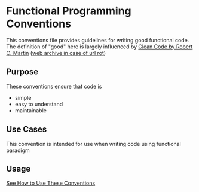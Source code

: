 # Functional Programming Conventions

This conventions file provides guidelines for writing good functional code. The definition of "good" here is largely influenced by [Clean Code by Robert C. Martin](https://www.goodreads.com/book/show/3735293-clean-code) ([web archive in case of url rot](https://web.archive.org/web/20250127215242/https://www.goodreads.com/book/show/3735293-clean-code))

## Purpose

These conventions ensure that code is
- simple
- easy to understand
- maintainable

## Use Cases

This convention is intended for use when writing code using functional paradigm

## Usage

[See How to Use These Conventions](https://github.com/Aider-AI/conventions#how-to-use-these-conventions)
